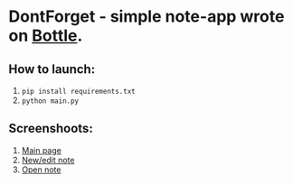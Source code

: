 # DontForget - simple note-app wrote on [Bottle](https://bottlepy.org/). 
## How to launch:
1. `pip install requirements.txt`
2. `python main.py`

## Screenshoots:
1. [Main page]()
2. [New/edit note]()
3. [Open note]()
